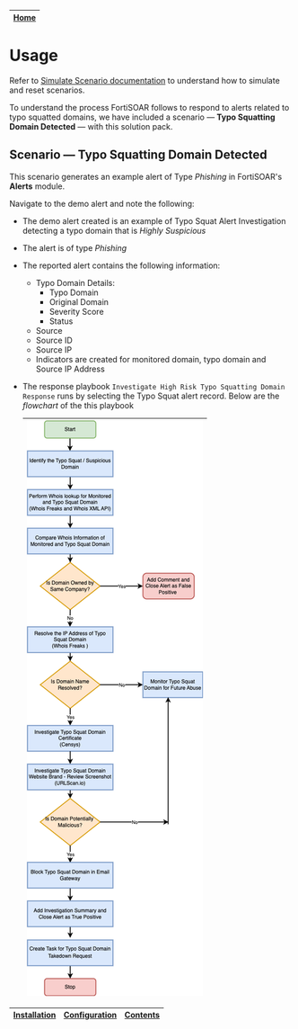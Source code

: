 | [Home](../README.md) |
|----------------------|

# Usage

Refer to [Simulate Scenario documentation](https://github.com/fortinet-fortisoar/solution-pack-soc-simulator/blob/develop/docs/usage.md) to understand how to simulate and reset scenarios.

To understand the process FortiSOAR follows to respond to alerts related to typo squatted domains, we have included a scenario &mdash; **Typo Squatting Domain Detected** &mdash; with this solution pack.

## Scenario &mdash; Typo Squatting Domain Detected

This scenario generates an example alert of Type *Phishing* in FortiSOAR's **Alerts** module.

Navigate to the demo alert and note the following:

- The demo alert created is an example of Typo Squat Alert Investigation detecting a typo domain that is *Highly Suspicious*
- The alert is of type *Phishing*
- The reported alert contains the following information:
    - Typo Domain Details:
        - Typo Domain
        - Original Domain
        - Severity Score
        - Status
    - Source
    - Source ID
    - Source IP
    - Indicators are created for monitored domain, typo domain and Source IP Address

- The response playbook `Investigate High Risk Typo Squatting Domain Response` runs by selecting the Typo Squat alert record. Below are the *flowchart* of the this playbook

    |![Typo Domain Alert](./res/Typo-Squat-Domain.png)|
    |:---------------------------------------------------:|

| [Installation](./docs/setup.md#installation) | [Configuration](./docs/setup.md#configuration) | [Contents](./docs/contents.md) |
|--------------------------------------------|----------------------------------------------|------------------------|
